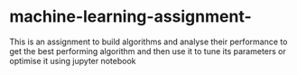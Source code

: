 # machine-learning-assignment-
This is an assignment to build algorithms and analyse their performance to get the best performing algorithm and then use it to tune its parameters or optimise it using jupyter notebook
